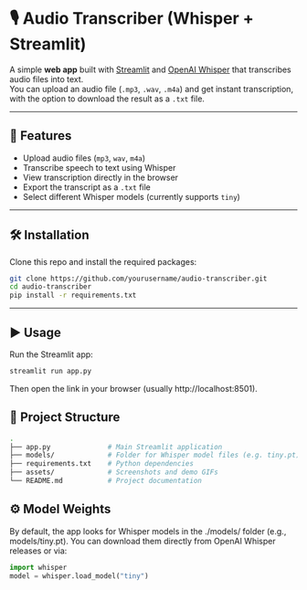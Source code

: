 # 🎙️ Audio Transcriber (Whisper + Streamlit)

A simple **web app** built with [Streamlit](https://streamlit.io/) and [OpenAI Whisper](https://github.com/openai/whisper) that transcribes audio files into text.  
You can upload an audio file (`.mp3`, `.wav`, `.m4a`) and get instant transcription, with the option to download the result as a `.txt` file.  

---

## 🚀 Features
- Upload audio files (`mp3`, `wav`, `m4a`)
- Transcribe speech to text using Whisper
- View transcription directly in the browser
- Export the transcript as a `.txt` file
- Select different Whisper models (currently supports `tiny`)



---

## 🛠️ Installation

Clone this repo and install the required packages:

```bash
git clone https://github.com/yourusername/audio-transcriber.git
cd audio-transcriber
pip install -r requirements.txt
```

---

## ▶️ Usage

Run the Streamlit app:

```bash
streamlit run app.py
```

Then open the link in your browser (usually http://localhost:8501).


## 📂 Project Structure

```bash
.
├── app.py              # Main Streamlit application
├── models/             # Folder for Whisper model files (e.g. tiny.pt)
├── requirements.txt    # Python dependencies
├── assets/             # Screenshots and demo GIFs
└── README.md           # Project documentation
```

## ⚙️ Model Weights

By default, the app looks for Whisper models in the ./models/ folder (e.g., models/tiny.pt).
You can download them directly from OpenAI Whisper releases or via:

```python
import whisper
model = whisper.load_model("tiny")
```
